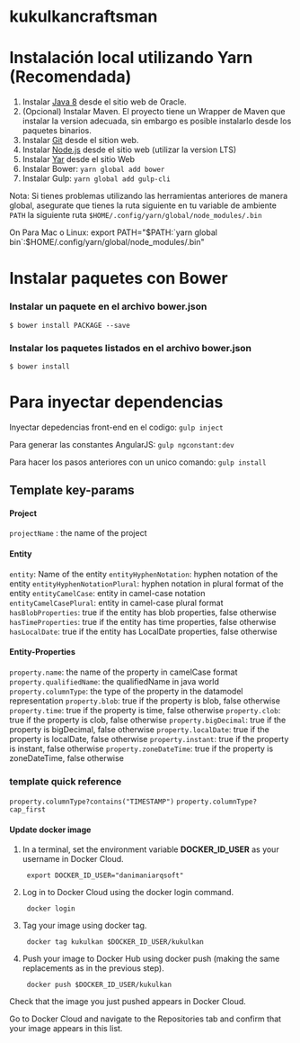 # kukulkancraftsman
 
# Instalación local utilizando Yarn (Recomendada)
1. Instalar [Java 8](http://www.oracle.com/technetwork/java/javase/downloads/index.html) desde el sitio web de Oracle. 
2. (Opcional) Instalar Maven. El proyecto tiene un Wrapper de Maven que instalar la version adecuada, sin embargo es posible instalarlo desde los paquetes binarios.
3. Instalar [Git](https://git-scm.com/) desde el sition web.
4. Instalar [Node.js](https://nodejs.org/es/) desde el sitio web (utilizar la version LTS)
5. Instalar [Yar](https://yarnpkg.com/en/docs/install) desde el sitio Web
7. Instalar Bower: `yarn global add bower`
8. Instalar Gulp: `yarn global add gulp-cli`

Nota: Si tienes problemas utilizando las herramientas anteriores de manera global, asegurate que tienes la ruta siguiente en tu variable de ambiente `PATH` la siguiente ruta `$HOME/.config/yarn/global/node_modules/.bin`

On Para Mac o Linux: export PATH="$PATH:`yarn global bin`:$HOME/.config/yarn/global/node_modules/.bin"

# Instalar paquetes con Bower

### Instalar un paquete en el archivo bower.json
`$ bower install PACKAGE --save`
### Instalar los paquetes listados en el archivo bower.json
`$ bower install`


# Para inyectar dependencias

Inyectar depedencias front-end en el codigo:
 `gulp inject`

Para generar las constantes AngularJS:
 `gulp ngconstant:dev`

Para hacer los pasos anteriores con un unico comando:
 `gulp install`
 
 
## Template key-params

#### Project

`projectName` : the name of the project

#### Entity

`entity`: Name of the entity
`entityHyphenNotation`: hyphen notation of the entity
`entityHyphenNotationPlural`: hyphen notation in plural format of the entity
`entityCamelCase`: entity in camel-case notation
`entityCamelCasePlural`: entity in camel-case plural format
`hasBlobProperties`: true if the entity has blob properties, false otherwise
`hasTimeProperties`: true if the entity has time properties, false otherwise
`hasLocalDate`: true if the entity has LocalDate properties, false otherwise

#### Entity-Properties

`property.name`: the name of the property in camelCase format 
`property.qualifiedName`: the qualifiedName in java world 
`property.columnType`: the type of the property in the datamodel representation 
`property.blob`: true if the property is blob, false otherwise 
`property.time`: true if the property is time, false otherwise 
`property.clob`: true if the property is clob, false otherwise 
`property.bigDecimal`: true if the property is bigDecimal, false otherwise 
`property.localDate`: true if the property is localDate, false otherwise 
`property.instant`: true if the property is instant, false otherwise 
`property.zoneDateTime`: true if the property is zoneDateTime, false otherwise 


### template quick reference

`property.columnType?contains("TIMESTAMP")`
`property.columnType?cap_first`

#### Update docker image

1. In a terminal, set the environment variable **DOCKER_ID_USER** as your username in Docker Cloud.

	    export DOCKER_ID_USER="danimaniarqsoft"

2. Log in to Docker Cloud using the docker login command.

	    docker login

3. Tag your image using docker tag.

	    docker tag kukulkan $DOCKER_ID_USER/kukulkan

4. Push your image to Docker Hub using docker push (making the same replacements as in the previous step).

	    docker push $DOCKER_ID_USER/kukulkan

Check that the image you just pushed appears in Docker Cloud.

Go to Docker Cloud and navigate to the Repositories tab and confirm that your image appears in this list.
